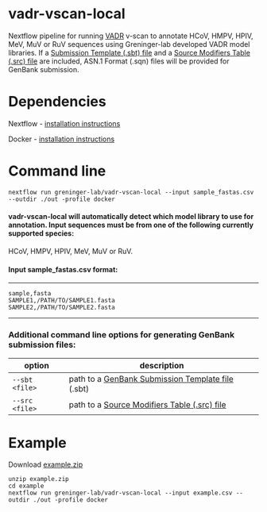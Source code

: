 # vadr-vscan-local
Nextflow pipeline for running [VADR](https://github.com/ncbi/vadr) v-scan to annotate HCoV, HMPV, HPIV, MeV, MuV or RuV sequences using Greninger-lab developed VADR model libraries.  If a [Submission Template (.sbt) file](https://submit.ncbi.nlm.nih.gov/genbank/template/submission/) and a [Source Modifiers Table (.src) file](https://www.ncbi.nlm.nih.gov/WebSub/html/help/genbank-source-table.html) are included, ASN.1 Format (.sqn) files will be provided for GenBank submission.

# Dependencies
Nextflow - [installation instructions](https://www.nextflow.io/docs/latest/install.html)

Docker - [installation instructions](https://docs.docker.com/get-started/get-docker/)

# Command line
    nextflow run greninger-lab/vadr-vscan-local --input sample_fastas.csv --outdir ./out -profile docker

#### vadr-vscan-local will automatically detect which model library to use for annotation.  Input sequences must be from one of the following currently supported species:
HCoV, HMPV, HPIV, MeV, MuV or RuV.

#### Input sample_fastas.csv format:
---------
    sample,fasta
    SAMPLE1,/PATH/TO/SAMPLE1.fasta
    SAMPLE2,/PATH/TO/SAMPLE2.fasta
---------

### Additional command line options for generating GenBank submission files:
| option | description | 
|--------|-------------| 
| `--sbt <file>`        | path to a [GenBank Submission Template file](https://submit.ncbi.nlm.nih.gov/genbank/template/submission/) (.sbt) | 
| `--src <file>`        | path to a [Source Modifiers Table (.src) file](https://www.ncbi.nlm.nih.gov/WebSub/html/help/genbank-source-table.html) | 


# Example 
Download [example.zip](https://github.com/greninger-lab/vadr-vscan-local/raw/refs/heads/main/assets/example.zip)
    
    unzip example.zip
    cd example
    nextflow run greninger-lab/vadr-vscan-local --input example.csv --outdir ./out -profile docker






